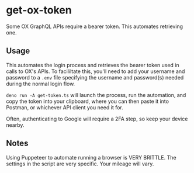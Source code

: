 # get-ox-token

Some OX GraphQL APIs require a bearer token. This automates retrieving one.

## Usage

This automates the login process and retrieves the bearer token used in calls to
OX's APIs. To facililtate this, you'll need to add your username and password to
a `.env` file specifying the username and password(s) needed during the normal
login flow.

`deno run -A get-token.ts` will launch the process, run the automation, and copy
the token into your clipboard, where you can then paste it into Postman, or
whichever API client you need it for.

Often, authenticating to Google will require a 2FA step, so keep your device
nearby.

## Notes

Using Puppeteer to automate running a browser is VERY BRITTLE. The settings in
the script are very specific. Your mileage will vary.

